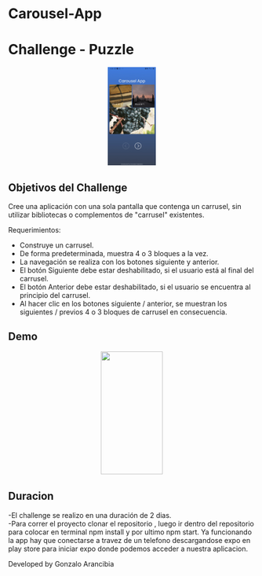 # Carousel-App

# Challenge - Puzzle 

<p align="center">
  <img height="200" src="./assets/inicioImagen.png" />
</p>

## Objetivos del Challenge

Cree una aplicación con una sola pantalla que contenga un carrusel, sin utilizar bibliotecas o complementos de "carrusel" existentes.

Requerimientos:
- Construye un carrusel.
- De forma predeterminada, muestra 4 o 3 bloques a la vez.
- La navegación se realiza con los botones siguiente y anterior.
- El botón Siguiente debe estar deshabilitado, si el usuario está al final del carrusel.
- El botón Anterior debe estar deshabilitado, si el usuario se encuentra al principio del carrusel.
- Al hacer clic en los botones siguiente / anterior, se muestran los siguientes / previos 4 o 3 bloques de carrusel en consecuencia.

## Demo
<div align="center">
   <img height="250" width="50%" src="./carousel-app.gif" />
</div>


## Duracion

-El challenge se realizo en una duración de 2 dias. </br>
-Para correr el proyecto clonar el repositorio , luego ir dentro del repositorio para colocar en terminal npm install y por ultimo npm start. Ya funcionando la app hay que conectarse a travez de un telefono descargandose expo en play store para iniciar expo donde podemos acceder a nuestra aplicacion.

Developed by Gonzalo Arancibia
